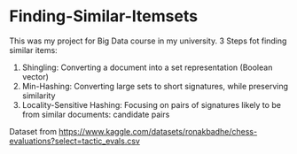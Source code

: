 # Finding-Similar-Itemsets
This was my project for Big Data course in my university.
3 Steps fot finding similar items:
1. Shingling: Converting a document into a set representation (Boolean vector)
2. Min-Hashing: Converting large sets to short signatures, while preserving similarity
3. Locality-Sensitive Hashing: Focusing on pairs of signatures likely to be from similar documents: candidate pairs

Dataset from https://www.kaggle.com/datasets/ronakbadhe/chess-evaluations?select=tactic_evals.csv

